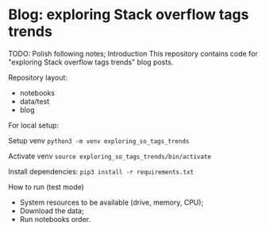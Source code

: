# Blog: exploring Stack overflow tags trends

TODO: Polish following notes;
Introduction
This repository contains code for "exploring Stack overflow tags trends" blog posts.

Repository layout:

- notebooks
- data/test
- blog

For local setup:

Setup venv
`python3 -m venv exploring_so_tags_trends`

Activate venv
`source exploring_so_tags_trends/bin/activate`

Install dependencies:
`pip3 install -r requirements.txt`



How to run
(test mode)

- System resources to be available (drive, memory, CPU);
- Download the data;
- Run notebooks order.
